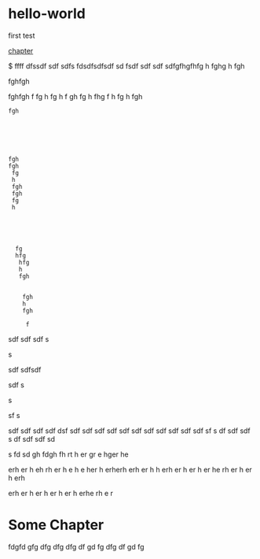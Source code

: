 # hello-world
first test

[chapter](#somechapter)




$$$$$$$$$$$$$$$$$$$$$ ffff
dfssdf
sdf
sdfs
fdsdfsdfsdf
sd
fsdf
sdf
sdf
sdfgfhgfhfg h fghg h
fgh





fghfgh





fghfgh f
fg 
 h
 fg
 h f
 gh 
 fg
 h 
 fhg
  f
  h
   fg
   h 
   fgh
    
    fgh
    
    
    
    
    
    
    fgh 
    fgh
     fg
     h 
     fgh
     fgh
     fg
     h
      
      
      
      
      
      fg
      hfg
       hfg
       h
       fgh
        
        
        fgh 
        h
        fgh
         
         f 
          
sdf
sdf
sdf
s

s

sdf
sdfsdf


sdf
s

s

sf
s

sdf
sdf
sdf
sdf
dsf
sdf
sdf
sdf
sdf
sdf
sdf
sdf
sdf
sdf
sdf
sdf
sf
s
df
sdf
sdf
s
df
sdf
sdf
sd


s
fd
sd
gh
fdgh
fh
rt
h
er
gr
e
hger
he



erh
er
h
eh
rh
er
h
e
h
e
her
h
erherh
erh
er
h
h
erh
er
h
er
h
er
he
rh
er
h
er
h
erh

erh
er
h
er
h
er
h
er
h
erhe
rh
e
r


# Some Chapter

fdgfd
gfg
dfg
dfg
dfg
df
gd
fg
dfg
df
gd
fg
